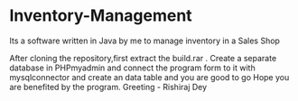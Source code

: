 # Inventory-Management
Its a software written in Java by me to manage inventory in a Sales Shop

After cloning the repository,first extract the build.rar .
Create a separate database in PHPmyadmin and connect the program form to it with mysqlconnector and create an data table and you are good to go
Hope you are benefited by the program.
                              Greeting - Rishiraj Dey
